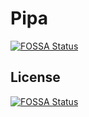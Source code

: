 # Pipa
[![FOSSA Status](https://app.fossa.io/api/projects/git%2Bgithub.com%2FZstro%2FPipa-0.svg?type=shield)](https://app.fossa.io/projects/git%2Bgithub.com%2FZstro%2FPipa-0?ref=badge_shield)



## License
[![FOSSA Status](https://app.fossa.io/api/projects/git%2Bgithub.com%2FZstro%2FPipa-0.svg?type=large)](https://app.fossa.io/projects/git%2Bgithub.com%2FZstro%2FPipa-0?ref=badge_large)